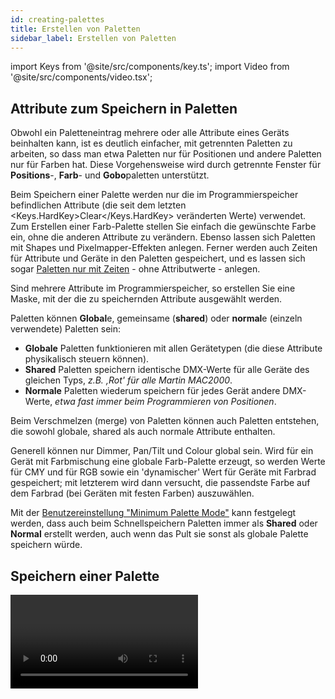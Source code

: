 ```yaml
---
id: creating-palettes
title: Erstellen von Paletten
sidebar_label: Erstellen von Paletten
---
```


import Keys from '@site/src/components/key.ts';
import Video from '@site/src/components/video.tsx';

## Attribute zum Speichern in Paletten

Obwohl ein Paletteneintrag mehrere oder alle Attribute eines Geräts
beinhalten kann, ist es deutlich einfacher, mit getrennten Paletten zu
arbeiten, so dass man etwa Paletten nur für Positionen und andere
Paletten nur für Farben hat. Diese Vorgehens­weise wird durch getrennte
Fenster für **Positions**-, **Farb**- und **Gobo**paletten unterstützt.

Beim Speichern einer Palette werden nur die im Programmierspeicher
befindlichen Attribute (die seit dem letzten <Keys.HardKey>Clear</Keys.HardKey> veränderten
Werte) verwendet. Zum Erstellen einer Farb-Palette stellen Sie einfach
die gewünschte Farbe ein, ohne die anderen Attribute zu verändern.
Ebenso lassen sich Paletten mit Shapes und Pixelmapper-Effekten anlegen.
Ferner werden auch Zeiten für Attribute und Geräte in den Paletten
gespeichert, und es lassen sich sogar [Paletten nur mit Zeiten](#erstellen-einer-palette-mit-zeiten) - ohne Attributwerte - anlegen.

Sind mehrere Attribute im Programmierspeicher, so erstellen Sie eine
Maske, mit der die zu speichernden Attribute ausgewählt werden.

Paletten können **Global**e, gemeinsame (**shared**) oder **normal**e
(einzeln verwendete) Paletten sein:  

- **Globale** Paletten funktionieren mit
allen Gerätetypen (die diese Attribute physikalisch steuern können).
- **Shared** Paletten speichern identische DMX-Werte für alle Geräte des
gleichen Typs, *z.B. ‚Rot' für alle Martin MAC2000*.
- **Normale** Paletten wiederum speichern für jedes Gerät 
andere DMX-Werte, *etwa fast immer beim Programmieren von Positionen*.

Beim Verschmelzen (merge) von Paletten können auch Paletten entstehen,
die sowohl globale, shared als auch normale Attribute enthalten.

Generell können nur Dimmer, Pan/Tilt und Colour global sein. Wird für
ein Gerät mit Farbmischung eine globale Farb-Palette erzeugt, so werden
Werte für CMY und für RGB sowie ein 'dynamischer' Wert für Geräte mit
Farbrad gespeichert; mit letzterem wird dann versucht, die passendste
Farbe auf dem Farbrad (bei Geräten mit festen Farben) auszuwählen.

Mit der [Benutzereinstellung "Minimum Palette Mode"](../system-settings/user-settings.md#palettes)
kann festgelegt werden, dass auch beim Schnellspeichern Paletten immer 
als **Shared** oder **Normal** erstellt werden, auch wenn das Pult sie 
sonst als globale Palette speichern würde.

## Speichern einer Palette

<Video videoId="Hs-xzpD5x8k" title="Recording Palettes" />

Zum Speichern einer Palette in eines der Palettenfenster gehen Sie wie folgt vor 
*(werden die Palettenfenster nicht angezeigt, so klicken Sie auf den 
Workspace-Button <Keys.SoftKey>Groups and Palettes</Keys.SoftKey>)*:

1. Drücken Sie <Keys.HardKey>Clear</Keys.HardKey>, um den Programmierspeicher zu löschen.
2. Wählen Sie die Geräte, für die eine Palette gespeichert werden soll.
3. Mit den Attribut-Tasten und Rädern stellen Sie nun die gewünschten
Werte ein.*Es lassen sich einzelne oder alle Attribute in einer Palette speichern.*
4. Drücken Sie <Keys.HardKey>Record</Keys.HardKey> und dann <Keys.HardKey>Palette</Keys.HardKey> oder drücken Sie
<Keys.HardKey>Palette</Keys.HardKey> und wählen <Keys.SoftKey>Record Palette</Keys.SoftKey>.
5. Erstellen Sie die Palettenmaske; diese bestimmt, welche Attribute
in der Palette gespeichert werden. Wählen Sie die zu speichernden
Attribute mit den Attribut-Tasten: jedes mit einer leuchtenden LED
gekennzeichnete Attribut ist zum Speichern vorgesehen. <Keys.SoftKey>Set Mask</Keys.SoftKey> und
<Keys.SoftKey>Record by</Keys.SoftKey> dienen ebenfalls zum Einstellen der Maskierung (s.u.).
6. Klicken Sie auf eine freie Paletten-Schaltfläche zum Speichern 
(wählen Sie stattdessen einen bereits mit einer Palette belegten Button, 
so gibt es weitere Optionen), oder vergeben Sie eine Nummer und drücken Sie <Keys.SoftKey>Store</Keys.SoftKey>.

- Beim [Schnellspeichern von Paletten](#schnellspeichern) sind Schritt 4 und 5 nicht erforderlich - doppelklicken Sie
einfach auf eine freie Schaltfläche in einem der Palettenfenster. Dabei wird die Palettenmaske anhand des Fensters
festgelegt: Positionspaletten enthalten nur P, Farbpaletten nur C, und Paletten im Fenster Gobos&Beams enhalten IGBES.

Möchten Sie Paletten auf die Tasten des Pultes speichern, so drücken Sie ebenfalls <Keys.HardKey>Record</Keys.HardKey>
und dann <Keys.HardKey>Palette</Keys.HardKey>: daraufhin leuchten alle noch freien Tasten auf, und zum Speichern muss 
einfach eine davon betätigt werden.

![Recording a Palette menu](/docs/images/Recording-a-Palette-menu.png)

-   Das Pult legt die Palette automatisch als global, shared (gemeinsam
    genutzt) oder normal an (dazu wird überprüft, ob alle Geräte
    gleichen Typs die gleichen Attributwerte haben). Diese Einstellung
    kann mit <Keys.SoftKey>Menütaste C</Keys.SoftKey> geändert werden. Die Automatik ist weiter
    unten näher beschrieben.

-   Mit <Keys.SoftKey>Set Mask</Keys.SoftKey> lassen sich die in der Palette zu speichernden
    Attribute auswählen. Ebenso können dazu die Attribut-Tasten bei den Encodern genutzt werden.
    
	Ist eine Attribut-Gruppe zum Speichern vorgesehen, so erscheint die
    entsprechende Funktionstaste invertiert (wie für 'Colour' in 
    Bild), und die LED der entsprechenden Attribut-Taste leuchtet. Beim
    Verwenden der **[Schnellspeicherfunktion](#schnellspeichern)**
    wird die Maske automatisch erstellt, abhängig vom Fenster, in dem
    die Palette gespeichert wird: Paletten im Fenster 'Positions'
    enthalten nur P, im Fenster 'Colours' nur C und im Fenster 'Gobos
    and Beams' nur IGBES. Wird die Palette hingegen mit <Keys.HardKey>Record</Keys.HardKey> gespeichert, muss die Maske manuell eingestellt werden.

-   Mit der Taste <Keys.HardKey>Attribute Options</Keys.HardKey> (auf neueren 
	Pulten <Keys.HardKey>Options</Keys.HardKey>) können alle Attributgruppen zwischen 'Include' und 'Exclude' 
	umgeschaltet werden.

![Setting a mask for recording a palette](/docs/images/Setting-a-mask-for-recording-a-palette.png)

-	&nbsp;<Keys.SoftKey>Record By...</Keys.SoftKey> steuert, wie die erstellte Maske beim Speichern der
    Palette verwendet wird:
	-   &nbsp;<Keys.SoftKey>Channel in programmer</Keys.SoftKey> - es werden nur Kanäle gespeichert, die
    sich im Programmierspeicher befinden (also vorher verändert wurden)
	-   &nbsp;<Keys.SoftKey>Group in programmer</Keys.SoftKey> speichert alle Kanäle in jeder
    Attribut-Gruppe, von der sich ein oder mehrere Kanäle im Programmierspeicher befinden. *Ist etwa ein Wert 
	für Cyan im Programmierspeicher, so werden sämtliche Einstellungen aller Farbkanäle abgespeichert, auch wenn 
	sie nicht im Programmierspeicher sind.*
	-   &nbsp;<Keys.SoftKey>Group in mask</Keys.SoftKey> speichert sämtliche Werte für alle in der Maske
    ausgewählten Attribute
	-   &nbsp;<Keys.SoftKey>Mixed</Keys.SoftKey> speichert **Positionen** und **Farben** als 
	Attributgruppen, alle anderen Kanäle jedoch einzeln.

-   Das Pult vergibt automatisch eine Bezeichnung für die Palette (außer
    die [Benutzereinstellung](../system-settings/user-settings.md#palettes) **Auto Legend** wurde deaktiviert). 
	-   Bei **Farb-Paletten** werden die enthaltenen Farben angezeigt - sind
		mehrere enthalten, so werden verschiedenfarbige Streifen angezeigt.
	-   Bei **Gobo-Paletten** werden die Gobos grafisch dargestellt, sofern
		das in der Personality hinterlegt ist (ggf. müssen die [Personalities
		aktualisiert werden](../patching/changing-the-patch.md#bereits-gepatchte-personalities-aktualisieren)).
    -   Für **CITP-Paletten (von einem Medienserver)** werden die übertragenen
		Vorschaubilder angezeigt. 
	-	Für **Pan und Tilt** werden allgemeine Bezeichner vergeben.
	-	Für **alle anderen** Attribute wird der zuletzt veränderte Wert angezeigt. 
	
	![Automatic Legends set for Colour Palettes](/docs/images/Automatic-Legends-set-for-Colour-Palettes.png)

-   Ebenso kann man beim Speichern mit <Keys.SoftKey>Provide a legend</Keys.SoftKey> der Palette
    eine Bezeichnung geben. Zum späteren Ändern der Bezeichnung siehe
    [Paletten beschriften und bemalen](#paletten-beschriften-und-bemalen).

- Wird eine Palette auf einen bereits belegten Speicherplatz gespeichert, so bietet das Pult die 
Optionen <Keys.SoftKey>Cancel</Keys.SoftKey> (Abbruch), <Keys.SoftKey>Replace</Keys.SoftKey>(Ersetzen) 
und <Keys.SoftKey>Merge</Keys.SoftKey>(Kombinieren).
  -  &nbsp;Mit <Keys.SoftKey>Replace</Keys.SoftKey> wird die bisher gespeicherte Palette gelöscht und 
durch die neue ersetzt.
  -  &nbsp;Bei der Wahl von <Keys.SoftKey>Merge</Keys.SoftKey> werden die beiden Paletten miteinander verschmolzen.
  -  &nbsp;<Keys.SoftKey>Quick Merge</Keys.SoftKey> ist das Verschmelzen ausschließlich der Attribute, die bisher 
  schon in der Palette enthalten sind.
    
    
    Damit lassen sich etwa einzelne Werte zu einer existierenden 
  gemeinsam genutzten Palette hinzufügen, oder enthaltene Werte 
  einfach verändern. Wird die gewählte Paletten-Auswahltaste erneut
  betätigt, erfolgt automatisch ein Quick Merge.

-   Wenn nicht explizit vorgegeben, wählt das Pult automatisch, ob eine
    globale, shared oder normale Palette erzeugt wird: eine **globale**
    Palette wird gespeichert, wenn alle ausgewählten Geräte im
    Programmer die gleichen Werte haben und die Attribute für globale
    Paletten verfügbar sind. Sind die Werte zwar gleich, die Attribute
    aber nicht für globale Paletten geeignet, so wird eine **shared**
    Palette gespeichert. Sind einige Attribute für global geeignet und
    einige nicht, so wird eine Palette mit den geeigneten Attributen als
    global und mit den anderen als shared gespeichert. Sind schließlich
    die Werte unterschiedlich, so wird eine **normale** Palette erstellt.
	Diese Automatik lässt sich mit der [Benutzereinstellung](../system-settings/user-settings.md#palettes) **Minimum Palette Mode**
	überschreiben bzw. deaktivieren.

## Nested palettes -- Verknüpfte Paletten

Paletten können Bezüge auf andere Paletten enthalten. So kann z.B. eine
Palette 'odd/even' erstellt werden, bei der die ungeraden Geräte eine
Farbe und die geraden Geräte eine andere Farbe zugewiesen bekommen,
wobei die konkreten Farben aus anderen (Master-) Paletten referenziert
werden. Werden nun die Master-Paletten geändert, so ändert sich die
'odd/even'-Palette entsprechend.

Die Option <Keys.SoftKey>Record/Don't Record Nested Palettes</Keys.SoftKey> im Menü "Record
Palette" bestimmt, ob der Verweis auf die Masterpalette (*Vorgabe*)
oder aber der jeweilige absolute Wert gespeichert werden soll.

Wurde eine Palette mit Verknüpfungen zu anderen Paletten gespeichert, 
so lässt sich das Aufrufen der verknüpften Paletten deaktivieren, so 
dass nur die direkt in der Palette gespeicherten Werte verwendet werden. 
Dies kann beim Updaten der verknüpften Paletten sinnvoll sein.

1.	Drücken Sie <Keys.SoftKey>Options</Keys.SoftKey>.
2.	Wählen Sie die Palette.. 
3.	Auf dem Reiter <Keys.SoftKey>Palette</Keys.SoftKey> der Optionen deaktivieren Sie die 
	Einstellung <Keys.SoftKey>Fire Nested Palettes</Keys.SoftKey>. 
4.	Wird nun die Palette aufgerufen, so werden nur die direkt in dieser 
	gespeicherten Werte verwendet, nicht aber die aus verknüpften Paletten.

-	Der vorige Zustand lässt sich wieder herstellen, indem man die Option <Keys.SoftKey>Fire Nested Palettes</Keys.SoftKey> wieder aktiviert.

## Schnellspeichern

In den Paletten-Fenstern gibt es ebenso eine Schnellspeicher-Funktion.
Dazu betätigen Sie einfach die gewünschte Schaltfläche - diese wird
daraufhin rot und zeigt ein + -Zeichen. Nun lässt sich eine Bezeichnung
vergeben sowie die Maskierung ändern. Mit einer weiteren Betätigung der
Schaltfläche wird die Palette gespeichert.

![Palette quick record](/docs/images/Palette-Quick-Record.png)

Beim Verwenden der Schnellspeicherfunktion wird die Attributmaske
automatisch abhängig vom jeweiligen Fenster eingestellt; so werden
im Fenster **Positions** nur Pan/Tilt-Werte (**P**), bei **Colours** 
nur Farben (**C**) und bei **Gobos and Beams** die anderen Attribute 
(**IGBES**) abgespeichert. Dies geschieht nicht beim Speichern mittels 
der <Keys.HardKey>Record</Keys.HardKey>-Taste.

Schnellspeichern funktioniert auch bei Gruppen und Arbeitsumgebungen 
(Workspaces).

> Wird eine Show geladen, die auf einem **Pearl Expert** programmiert wurde, so lassen sich die dort auf die Tasten programmierten Paletten über das Fenster **Groups and Palettes** erreichen, siehe
[Compatibility windows -- Die Kompatibilitäts-Fenster](../titan-basics/workspace-windows.md#compatibility-windows----die-kompatibilitäts-fenster).

## Paletten beschriften und bemalen

Für jede Palette lässt sich eine Beschriftung vergeben, die auf der
Paletten-Schaltfläche angezeigt wird.

1.  Drücken Sie im Hauptmenü <Keys.SoftKey>Set Legend</Keys.SoftKey>.
2.  Klicken Sie auf die zu ändernde Palette.
3.  Geben Sie die Bezeichnung mit der Tastatur ein.
4.  Schließen Sie die Eingabe mit <Keys.HardKey>Enter</Keys.HardKey> ab.

Auf den Schaltflächen wird die Palettennummer oben links angezeigt.
Die enthaltenen Attribute (**IPCGBES**) werden unter der Beschriftung
eingeblendet, etwa ein **P** für **Positions-Paletten**. In der oberen
rechten Ecke steht ein **G** für eine **globale**, ein **N** für eine 
&nbsp;**normale** bzw. ein **S** für eine **Shared** (gemeinsam genutzte) Palette.

![Shared and normal palettes stored on a touch screen](/docs/images/Shared-and-normal-palettes-stored-on-a-touch-screen.png)

Ebenso lassen sich Paletten bemalen, um etwa auf einen Blick die Farbe
oder das Gobo zu erkennen. Drücken Sie dazu wiederum <Keys.SoftKey>Set Legend</Keys.SoftKey>,
wählen die Palette aus, und wählen dann <Keys.SoftKey>Picture</Keys.SoftKey> - daraufhin öffnet
sich der Picture-Editor:

![Setting legend of palette using draw picture editor](/docs/images/Setting-legend-of-palette-using-draw-picture-editor.png)

Oben links gibt es Reiter für die Bildschirmtastatur (damit wird aus der
Bemalung wieder eine Beschriftung), zum freien Zeichnen, für die
Bilder-Bibliothek sowie zum Laden einer separaten Datei. Im Zeichenfeld
hat man rechts Werkzeuge zur Auswahl von Stift oder Radierer, für die
Strichstärke und die Auswahl der Farbe. **Clear** löscht die ganze
Zeichnung, **Enter** schließt den Zeichenvorgang ab und übernimmt das
Bild. Mit **Min/Max** oben rechts lässt sich der Editor verkleinern oder
vergrößern.

Bei Auswahl der Bibliothek kann man ein Bild aus einer großen Zahl
vorgefertigter Zeichnungen verwenden. Die Vorlagen sind in verschiedene
Kategorien (links) eingeteilt.

![Setting legend of palette using Icon Library](/docs/images/Setting-legend-of-palette-using-Icon-Library.png)

## Erstellen einer Effekt-Palette

Paletten mit [Shapes oder Pixelmapper-Effekten](../effects.md) können 
sehr praktisch sein. (Keyframe-Shapes können allerdings nicht in 
Paletten gespeichert werden).

Dabei empfiehlt es sich, selektiv so vorzugehen, dass die Palette
ausschließlich Effekt-Informationen enthält; so wird dann z.B. eine
Palette mit einem Circle-Effekt die Geräte sich um den gerade aktuellen
Pan/Tilt-Wert bewegen lassen. Dazu nutzen Sie entweder die Maskierung
des FX-Attributs, oder Sie achten darauf, beim Speichern der Palette
keine anderen Attributwerte in den Programmierspeicher zu schreiben.

1.  Drücken Sie <Keys.HardKey>Clear</Keys.HardKey>, wählen Sie einige Geräte aus, und drücken Sie
	<Keys.HardKey>Locate</Keys.HardKey>.
	*Sie können auch deren Position verändern, um das Ergebnis besser 
	zu sehen*.
2.  Drücken Sie <Keys.SoftKey>Shapes and Effects</Keys.SoftKey>, dann <Keys.SoftKey>Shape Generator</Keys.SoftKey>, und
	starten Sie einen Shape.
	*Siehe [Shape Generator](../effects/shape-generator.md) zum 
	Erstellen von Shapes*.
3.  Ändern Sie die Parameter des Shapes nach Belieben.
4.  Drücken Sie <Keys.HardKey>Record</Keys.HardKey>, dann <Keys.HardKey>Palette</Keys.HardKey> (Quick Record
	funktioniert nicht bei Shape-Paletten).
5.  Haben Sie in **Schritt 1** die Position oder weitere Attribute
	verändert, so drücken Sie <Keys.SoftKey>Set Mask</Keys.SoftKey> und deaktivieren alles 
	außer **FX**.
6.  Klicken Sie auf eine Palettenschaltfläche, um die Palette zu
	speichern.

Effekt-Paletten lassen sich nicht als **[Quick Palette](using-palettes.md#quick-palettes----schnelle-paletten-ohne-ausgewählte-geräte)** verwenden. Es müssen immer Fixtures angewählt sein, um eine 
Effekt-Palette anzuwenden.

## Erstellen einer Palette mit Zeiten

Es lassen sich Paletten erstellen, die ausschließlich **Zeiten**, aber keine
Werte enthalten. Dies ist sinnvoll beim Speichern von Cues oder bei
Zeiten für einzelne Attribute, um die Zeit nicht jedes Mal neu eingeben
zu müssen. Auch für Zeiten gilt, dass Paletten beim Speichern als
Referenz abgelegt werden: wird später die Zeit in der Palette geändert,
so wirkt sich das auf alle damit erstellten Cues aus.

1.  Drücken Sie <Keys.HardKey>Clear</Keys.HardKey>, wählen Sie einige Geräte aus, und drücken Sie
	<Keys.HardKey>Locate</Keys.HardKey>.
	*Sie können auch deren Position verändern, um das Ergebnis besser
	sehen zu können*.
2.  Drücken Sie <Keys.HardKey>TIME</Keys.HardKey>
	(*auf früheren Pulten <Keys.HardKey>SET</Keys.HardKey> (Mobile/Sapphire) bzw. <Keys.HardKey>Next Time</Keys.HardKey> (Expert/Tiger)*).
3.  Setzen Sie die Fadezeit auf 2 s. Damit wird dies als globale
	Fadezeit in den Programmierspeicher geschrieben.
4.  Drücken Sie <Keys.HardKey>Record</Keys.HardKey>, dann <Keys.HardKey>Palette</Keys.HardKey>.
5.  Haben Sie in **Schritt 1** die Position oder weitere Attribute
	verändert, so drücken Sie <Keys.SoftKey>Set Mask</Keys.SoftKey> und deaktivieren alles außer
	**Time**.
6.  Klicken Sie auf eine Palettenschaltfläche, um die Palette zu
	speichern.
